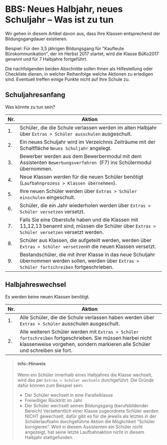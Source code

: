 
# BBS: Neues Halbjahr, neues Schuljahr – Was ist zu tun

Wir gehen in diesem Artikel davon aus, dass Ihre Klassen entsprechend der Bildungsgangdauer existieren. 

Beispiel: Für den 3,5 jährigen Bildungsgang für "Kaufleute Bürokommunikation", der im Herbst 2017 startet, wird die Klasse BüKo2017 genannt und für 7 Halbjahre fortgeführt.

Die nachfolgenden beiden Abschnitte sollen Ihnen als Hilfestellung oder Checkliste dienen, in welcher Reihenfolge welche Aktionen zu erledigen sind. Eventuell treffen einige Punkte nicht auf Ihre Schule zu.

## Schuljahresanfang

Was könnte zu tun sein?

| Nr. | Aktion                                   |
|-----|------------------------------------------|
| 1.  | Schüler, die die Schule verlassen werden im alten Halbjahr über `Extras > Schüler ausschulen` ausgeschult. |
| 2.  | Ein neues Schuljahr wird im Verzeichnis Zeiträume mit der Schaltfläche `Neues Schuljahr` angelegt. |
| 3.  | Bewerber werden aus dem Bewerbermodul mit dem Assistenten `Bewerbungsverfahren `(F7) ins Schülermodul übernommen. |
| 4.  | Neue Klassen werden für die neuen Schüler benötigt (`Laufbahnprozess > Klassen übernehmen`). |
| 5.  | Ihre neuen Schüler werden über `Extras > Schüler einschulen` eingeschult. |
| 6.  | Schüler, die ein Jahr wiederholen werden über `Extras > Schüler versetzen` versetzt. |
| 7.  | Falls Sie eine Oberstufe haben und die Klassen mit 11,12,13 benannt sind, müssen die Schüler über `Extras > Schüler versetzen` versetzt werden. |
| 8.  | Schüler aus Klassen, die aufgeteilt werden, werden über `Extras > Schüler versetzen`in die neuen Klassen versetzt. |
| 9.  | Bestandschüler, die mit ihrer Klasse in das neue Schuljahr übernommen werden sollen, werden über `Extras > Schüler fortschreiben` fortgeschrieben. |

## Halbjahreswechsel

Es werden keine neuen Klassen benötigt.

| Nr. | Aktion                                   |
|-----|------------------------------------------|
| 1.  | Alle Schüler, die die Schule verlassen haben werden über `Extras > Schüler` ausschulen ausgeschult. |
| 2.  | Alle weiteren Schüler werden mit `Extras > Schüler fortschreiben` fortgeschrieben. Sie müssen hierbei nicht klassenweise vorgehen, sondern markieren alle Schüler und schreiben sie fort. |

> #### info::Hinweis
> Wenn ein Schüler innerhalb eines Halbjahres die Klasse wechselt, wird das per `Extras > Schüler wechseln` durchgeführt. 
> Die Gründe dafür können zum Beispiel sein:
> * Der Schüler wechselt in eine Parallelklasse
> * Freiwilliger Rücktritt im Jahr
> * Der Schüler wechselt seinen Bildungsgang (berufsbildender Bereich)
> Versehentlich einer Klasse zugeordnete Schüler werden NICHT gewechselt, dafür gibt es für die jeweils als letztes in der Schülerlaufbahn durchgeführte Aktion die Möglichkeit "Schüler korrigieren". Wird in diesem Assistenten ein Schüler nicht angezeigt, hat seine letzte Laufbahnaktion nicht in diesem Halbjahr stattgefunden. 
